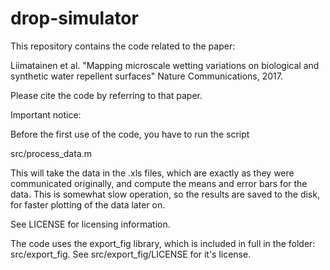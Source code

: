# drop-simulator

This repository contains the code related to the paper:

Liimatainen et al. "Mapping microscale wetting variations on biological and synthetic water repellent surfaces" Nature Communications, 2017.

Please cite the code by referring to that paper.

Important notice:

Before the first use of the code, you have to run the script

src/process_data.m

This will take the data in the .xls files, which are exactly as they were communicated originally, and compute the means and error bars for the data. This is somewhat slow operation, so the results are saved to the disk, for faster plotting of the data later on.

See LICENSE for licensing information.

The code uses the export_fig library, which is included in full in the folder: src/export_fig. See src/export_fig/LICENSE for it's license.